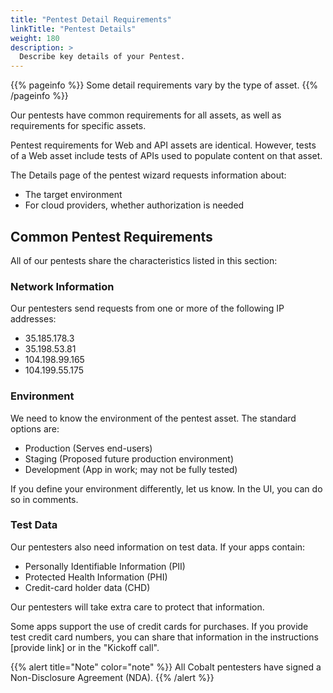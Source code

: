 ```yaml
---
title: "Pentest Detail Requirements"
linkTitle: "Pentest Details"
weight: 180
description: >
  Describe key details of your Pentest.
---
```


{{% pageinfo %}}
Some detail requirements vary by the type of asset.
{{% /pageinfo %}}

Our pentests have common requirements for all assets, as well as requirements for
specific assets. 

Pentest requirements for Web and API assets are identical. However, 
tests of a Web asset include tests of APIs used to populate content on that asset.

The Details page of the pentest wizard requests information about:

- The target environment
- For cloud providers, whether authorization is needed

## Common Pentest Requirements

All of our pentests share the characteristics listed in this section:

### Network Information

Our pentesters send requests from one or more of the following IP addresses:

- 35.185.178.3
- 35.198.53.81
- 104.198.99.165
- 104.199.55.175

### Environment

We need to know the environment of the pentest asset. The standard options are:

- Production (Serves end-users)
- Staging (Proposed future production environment)
- Development (App in work; may not be fully tested)

If you define your environment differently, let us know. In the UI, you can do so
in comments.

### Test Data

Our pentesters also need information on test data. If your apps contain:

- Personally Identifiable Information (PII)
- Protected Health Information (PHI)
- Credit-card holder data (CHD)

Our pentesters will take extra care to protect that information.
<!-- Is this true? -->

Some apps support the use of credit cards for purchases. If you provide
test credit card numbers, you can share that information in the 
instructions [provide link] or in the "Kickoff call".

{{% alert title="Note" color="note" %}}
All Cobalt pentesters have signed a Non-Disclosure Agreement (NDA).
{{% /alert %}}
